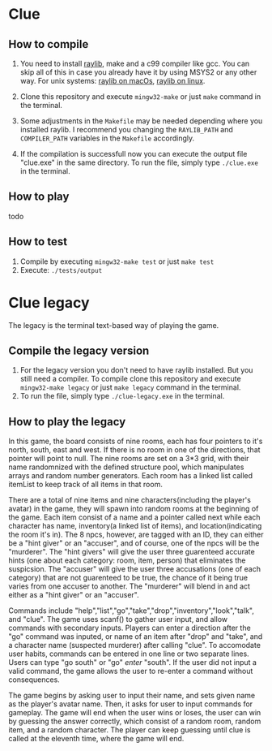 # Clue
## How to compile
1. You need to install [raylib](https://www.raylib.com), make and a c99 compiler like gcc. You can skip all of this in case you already have it by using MSYS2 or any other way. For unix systems: [raylib on macOs](https://github.com/raysan5/raylib/wiki/Working-on-macOS), [raylib on linux](https://github.com/raysan5/raylib/wiki/Working-on-GNU-Linux).

2. Clone this repository and execute `mingw32-make` or just `make` command in the terminal.

3. Some adjustments in the `Makefile` may be needed depending where you installed raylib. I recommend you changing the `RAYLIB_PATH` and `COMPILER_PATH` variables in the `Makefile` accordingly.

4. If the compilation is successfull now you can execute the output file "clue.exe" in the same directory. To run the file, simply type `./clue.exe` in the terminal.

## How to play
todo

## How to test
1. Compile by executing `mingw32-make test` or just `make test`
2. Execute: `./tests/output`

# Clue legacy
The legacy is the terminal text-based way of playing the game.

## Compile the legacy version
1. For the legacy version you don't need to have raylib installed. But you still need a compiler. To compile clone this repository and execute `mingw32-make legacy` or just `make legacy` command in the terminal.
2. To run the file, simply type `./clue-legacy.exe` in the terminal.

## How to play the legacy

In this game, the board consists of nine rooms, each has four pointers to it's north, south, east and west. If there is
no room in one of the directions, that pointer will point to null. The nine rooms are set on a 3*3 grid, with their name
randomnized with the defined structure pool, which manipulates arrays and random number generators. Each room has a linked list called itemList to keep track of all items in that room. 

There are a total of nine items and nine characters(including the player's avatar) in the game, they will spawn into random rooms at the beginning of the game. Each item consist of a name and a pointer called next while each
character has name, inventory(a linked list of items), and location(indicating the room it's in).
The 8 npcs, however, are tagged with an ID, they can either be a "hint giver" or an "accuser", and of course, one of the npcs will be the "murderer". The "hint givers" will give the user three guarenteed accurate hints (one about each category: room, item, person) that eliminates the suspicsion. The "accuser" will give the user three accusations (one of each category) that are not guarenteed to be true, the chance of it being true varies from one accuser to another. The "murderer" will blend in and act either as a "hint giver" or an "accuser".

Commands include "help","list","go","take","drop","inventory","look","talk", and "clue".
The game uses scanf() to gather user input, and allow commands with secondary inputs. Players can enter a direction
after the "go" command was inputed, or name of an item after "drop" and "take", and a character name (suspected murderer)
after calling "clue". To accomodate user habits, commands can be entered in one line or two separate lines. Users can type "go south" or "go" *enter* "south". If the user did not input a valid command, the game allows the user to re-enter a command without
consequences.

The game begins by asking user to input their name, and sets given name as the player's avatar name.
Then, it asks for user to input commands for gameplay.
The game will end when the user wins or loses, the user can win by guessing the answer correctly, which consist of a 
random room, random item, and a random character. The player can keep guessing until clue is called at the eleventh time, where the game will end.
